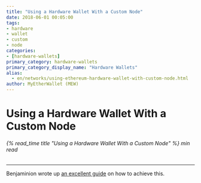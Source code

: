 ```yaml
---
title: "Using a Hardware Wallet With a Custom Node"
date: 2018-06-01 00:05:00
tags:
- hardware
- wallet
- custom
- node
categories:
- [hardware-wallets]
primary_category: hardware-wallets
primary_category_display_name: "Hardware Wallets"
alias:
  - en/networks/using-ethereum-hardware-wallet-with-custom-node.html
author: MyEtherWallet (MEW)
---
```


# **Using a Hardware Wallet With a Custom Node**

###### {% read_time title "Using a Hardware Wallet With a Custom Node" %} min read

* * *

Benjaminion wrote up [an excellent guide][excellentGuide] on how to achieve this.

[excellentGuide]: https://github.com/benjaminion/eth-parity-qnap/wiki/Connecting-to-MyEtherWallet

